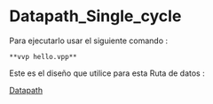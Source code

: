 # Datapath_Single_cycle


Para ejecutarlo usar el siguiente comando :

    **vvp hello.vpp**


Este es el diseño que utilice para esta Ruta de datos :

[Datapath](https://i.stack.imgur.com/vCvw1.png)
